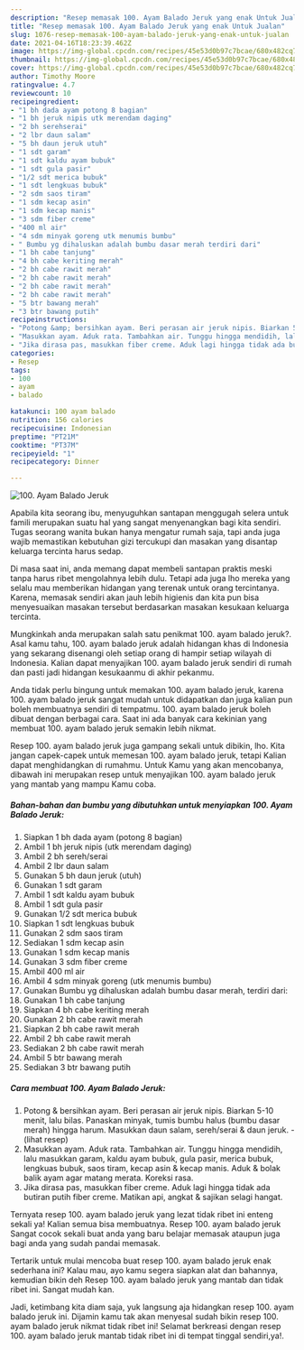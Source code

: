 ```yaml
---
description: "Resep memasak 100. Ayam Balado Jeruk yang enak Untuk Jualan"
title: "Resep memasak 100. Ayam Balado Jeruk yang enak Untuk Jualan"
slug: 1076-resep-memasak-100-ayam-balado-jeruk-yang-enak-untuk-jualan
date: 2021-04-16T18:23:39.462Z
image: https://img-global.cpcdn.com/recipes/45e53d0b97c7bcae/680x482cq70/100-ayam-balado-jeruk-foto-resep-utama.jpg
thumbnail: https://img-global.cpcdn.com/recipes/45e53d0b97c7bcae/680x482cq70/100-ayam-balado-jeruk-foto-resep-utama.jpg
cover: https://img-global.cpcdn.com/recipes/45e53d0b97c7bcae/680x482cq70/100-ayam-balado-jeruk-foto-resep-utama.jpg
author: Timothy Moore
ratingvalue: 4.7
reviewcount: 10
recipeingredient:
- "1 bh dada ayam potong 8 bagian"
- "1 bh jeruk nipis utk merendam daging"
- "2 bh serehserai"
- "2 lbr daun salam"
- "5 bh daun jeruk utuh"
- "1 sdt garam"
- "1 sdt kaldu ayam bubuk"
- "1 sdt gula pasir"
- "1/2 sdt merica bubuk"
- "1 sdt lengkuas bubuk"
- "2 sdm saos tiram"
- "1 sdm kecap asin"
- "1 sdm kecap manis"
- "3 sdm fiber creme"
- "400 ml air"
- "4 sdm minyak goreng utk menumis bumbu"
- " Bumbu yg dihaluskan adalah bumbu dasar merah terdiri dari"
- "1 bh cabe tanjung"
- "4 bh cabe keriting merah"
- "2 bh cabe rawit merah"
- "2 bh cabe rawit merah"
- "2 bh cabe rawit merah"
- "2 bh cabe rawit merah"
- "5 btr bawang merah"
- "3 btr bawang putih"
recipeinstructions:
- "Potong &amp; bersihkan ayam. Beri perasan air jeruk nipis. Biarkan 5-10 menit, lalu bilas. Panaskan minyak, tumis bumbu halus (bumbu dasar merah) hingga harum. Masukkan daun salam, sereh/serai &amp; daun jeruk.           (lihat resep)"
- "Masukkan ayam. Aduk rata. Tambahkan air. Tunggu hingga mendidih, lalu masukkan garam, kaldu ayam bubuk, gula pasir, merica bubuk, lengkuas bubuk, saos tiram, kecap asin &amp; kecap manis. Aduk &amp; bolak balik ayam agar matang merata. Koreksi rasa."
- "Jika dirasa pas, masukkan fiber creme. Aduk lagi hingga tidak ada butiran putih fiber creme. Matikan api, angkat &amp; sajikan selagi hangat."
categories:
- Resep
tags:
- 100
- ayam
- balado

katakunci: 100 ayam balado 
nutrition: 156 calories
recipecuisine: Indonesian
preptime: "PT21M"
cooktime: "PT37M"
recipeyield: "1"
recipecategory: Dinner

---
```



![100. Ayam Balado Jeruk](https://img-global.cpcdn.com/recipes/45e53d0b97c7bcae/680x482cq70/100-ayam-balado-jeruk-foto-resep-utama.jpg)

Apabila kita seorang ibu, menyuguhkan santapan menggugah selera untuk famili merupakan suatu hal yang sangat menyenangkan bagi kita sendiri. Tugas seorang  wanita bukan hanya mengatur rumah saja, tapi anda juga wajib memastikan kebutuhan gizi tercukupi dan masakan yang disantap keluarga tercinta harus sedap.

Di masa  saat ini, anda memang dapat membeli santapan praktis meski tanpa harus ribet mengolahnya lebih dulu. Tetapi ada juga lho mereka yang selalu mau memberikan hidangan yang terenak untuk orang tercintanya. Karena, memasak sendiri akan jauh lebih higienis dan kita pun bisa menyesuaikan masakan tersebut berdasarkan masakan kesukaan keluarga tercinta. 



Mungkinkah anda merupakan salah satu penikmat 100. ayam balado jeruk?. Asal kamu tahu, 100. ayam balado jeruk adalah hidangan khas di Indonesia yang sekarang disenangi oleh setiap orang di hampir setiap wilayah di Indonesia. Kalian dapat menyajikan 100. ayam balado jeruk sendiri di rumah dan pasti jadi hidangan kesukaanmu di akhir pekanmu.

Anda tidak perlu bingung untuk memakan 100. ayam balado jeruk, karena 100. ayam balado jeruk sangat mudah untuk didapatkan dan juga kalian pun boleh membuatnya sendiri di tempatmu. 100. ayam balado jeruk boleh dibuat dengan berbagai cara. Saat ini ada banyak cara kekinian yang membuat 100. ayam balado jeruk semakin lebih nikmat.

Resep 100. ayam balado jeruk juga gampang sekali untuk dibikin, lho. Kita jangan capek-capek untuk memesan 100. ayam balado jeruk, tetapi Kalian dapat menghidangkan di rumahmu. Untuk Kamu yang akan mencobanya, dibawah ini merupakan resep untuk menyajikan 100. ayam balado jeruk yang mantab yang mampu Kamu coba.

<!--inarticleads1-->

##### Bahan-bahan dan bumbu yang dibutuhkan untuk menyiapkan 100. Ayam Balado Jeruk:

1. Siapkan 1 bh dada ayam (potong 8 bagian)
1. Ambil 1 bh jeruk nipis (utk merendam daging)
1. Ambil 2 bh sereh/serai
1. Ambil 2 lbr daun salam
1. Gunakan 5 bh daun jeruk (utuh)
1. Gunakan 1 sdt garam
1. Ambil 1 sdt kaldu ayam bubuk
1. Ambil 1 sdt gula pasir
1. Gunakan 1/2 sdt merica bubuk
1. Siapkan 1 sdt lengkuas bubuk
1. Gunakan 2 sdm saos tiram
1. Sediakan 1 sdm kecap asin
1. Gunakan 1 sdm kecap manis
1. Gunakan 3 sdm fiber creme
1. Ambil 400 ml air
1. Ambil 4 sdm minyak goreng (utk menumis bumbu)
1. Gunakan  Bumbu yg dihaluskan adalah bumbu dasar merah, terdiri dari:
1. Gunakan 1 bh cabe tanjung
1. Siapkan 4 bh cabe keriting merah
1. Gunakan 2 bh cabe rawit merah
1. Siapkan 2 bh cabe rawit merah
1. Ambil 2 bh cabe rawit merah
1. Sediakan 2 bh cabe rawit merah
1. Ambil 5 btr bawang merah
1. Sediakan 3 btr bawang putih




<!--inarticleads2-->

##### Cara membuat 100. Ayam Balado Jeruk:

1. Potong &amp; bersihkan ayam. Beri perasan air jeruk nipis. Biarkan 5-10 menit, lalu bilas. Panaskan minyak, tumis bumbu halus (bumbu dasar merah) hingga harum. Masukkan daun salam, sereh/serai &amp; daun jeruk. -           (lihat resep)
1. Masukkan ayam. Aduk rata. Tambahkan air. Tunggu hingga mendidih, lalu masukkan garam, kaldu ayam bubuk, gula pasir, merica bubuk, lengkuas bubuk, saos tiram, kecap asin &amp; kecap manis. Aduk &amp; bolak balik ayam agar matang merata. Koreksi rasa.
1. Jika dirasa pas, masukkan fiber creme. Aduk lagi hingga tidak ada butiran putih fiber creme. Matikan api, angkat &amp; sajikan selagi hangat.




Ternyata resep 100. ayam balado jeruk yang lezat tidak ribet ini enteng sekali ya! Kalian semua bisa membuatnya. Resep 100. ayam balado jeruk Sangat cocok sekali buat anda yang baru belajar memasak ataupun juga bagi anda yang sudah pandai memasak.

Tertarik untuk mulai mencoba buat resep 100. ayam balado jeruk enak sederhana ini? Kalau mau, ayo kamu segera siapkan alat dan bahannya, kemudian bikin deh Resep 100. ayam balado jeruk yang mantab dan tidak ribet ini. Sangat mudah kan. 

Jadi, ketimbang kita diam saja, yuk langsung aja hidangkan resep 100. ayam balado jeruk ini. Dijamin kamu tak akan menyesal sudah bikin resep 100. ayam balado jeruk nikmat tidak ribet ini! Selamat berkreasi dengan resep 100. ayam balado jeruk mantab tidak ribet ini di tempat tinggal sendiri,ya!.

